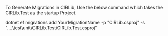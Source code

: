 To Generate Migrations in CIRLib,
Use the below command which takes the CIRLib.Test as the startup Project.

dotnet ef migrations add YourMigrationName  -p "CIRLib.csproj" -s "..\..\test\unit\CIRLib.Test\CIRLib.Test.csproj"